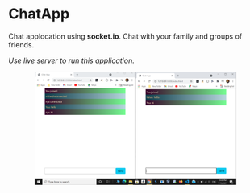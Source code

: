<h1>ChatApp</h1> 

Chat applocation using <b>socket.io</b>. Chat with your family and groups of friends.

<i>Use live server to run this application.</i>

<div align="center">
    <img src="Screenshot (11).png" width="400px"></img> 
</div>
